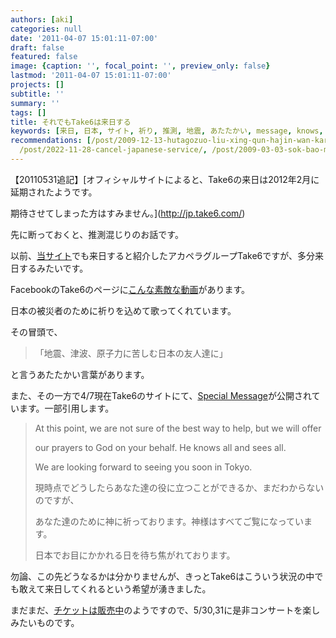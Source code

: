 ```yaml
---
authors: [aki]
categories: null
date: '2011-04-07 15:01:11-07:00'
draft: false
featured: false
image: {caption: '', focal_point: '', preview_only: false}
lastmod: '2011-04-07 15:01:11-07:00'
projects: []
subtitle: ''
summary: ''
tags: []
title: それでもTake6は来日する
keywords: [来日, 日本, サイト, 祈り, 推測, 地震, あたたかい, message, knows, sure]
recommendations: [/post/2009-12-13-hutagozuo-liu-xing-qun-hajin-wan-kara-14ri-am2shi-gapiku/,
  /post/2022-11-28-cancel-japanese-service/, /post/2009-03-03-sok-bao-masa-festa/]
---
```


【20110531追記】[オフィシャルサイトによると、Take6の来日は2012年2月に延期されたようです。  
  
期待させてしまった方はすみません。](http://jp.take6.com/)

先に断っておくと、推測混じりのお話です。

以前、[当サイト](https://chezo.uno/post/2011-02-08-take6ga2011-slash-05-slash-3031nilai-ri-gong-yan/)でも来日すると紹介したアカペラグループTake6ですが、多分来日するみたいです。

FacebookのTake6のページに[こんな素敵な動画](http://www.facebook.com/video/video.php?v=10150206884947846)があります。

日本の被災者のために祈りを込めて歌ってくれています。

その冒頭で、

> 「地震、津波、原子力に苦しむ日本の友人達に」

と言うあたたかい言葉があります。

また、その一方で4/7現在Take6のサイトにて、[Special Message](http://jp.take6.com/alvin_message_to_JP.html)が公開されています。一部引用します。

> At this point, we are not sure of the best way to help, but we will offer
> 
> our prayers to God on your behalf. He knows all and sees all.
> 
> We are looking forward to seeing you soon in Tokyo.
> 
> 現時点でどうしたらあなた達の役に立つことができるか、まだわからないのですが、
> 
> あなた達のために神に祈っております。神様はすべてご覧になっています。
> 
> 日本でお目にかかれる日を待ち焦がれております。

勿論、この先どうなるかは分かりませんが、きっとTake6はこういう状況の中でも敢えて来日してくれるという希望が湧きました。

まだまだ、[チケットは販売中](http://ticket-artist.pia.jp/pia/artists.do?artistsCd=11019461)のようですので、5/30,31に是非コンサートを楽しみたいものです。